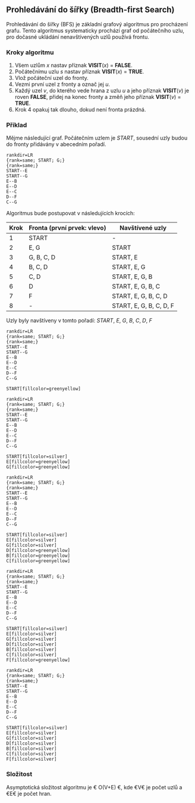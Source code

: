 ## Prohledávání do šířky (Breadth-first Search)

Prohledávání do šířky (BFS) je základní grafový algoritmus pro procházení grafu. Tento algoritmus systematicky prochází graf od počátečního uzlu, pro dočasné ukládání nenavštívených uzlů používá frontu.

### Kroky algoritmu

1. Všem uzlům *x* nastav příznak **VISIT**(*x*) = **FALSE**.
1. Počátečnímu uzlu *s* nastav příznak **VISIT**(*x*) = **TRUE**.
1. Vlož počáteční uzel do fronty.
1. Vezmi první uzel z fronty a označ jej *u*.
1. Každý uzel *v*, do kterého vede hrana z uzlu *u* a jeho příznak **VISIT**(*v*) je roven **FALSE**, přidej na konec fronty a změň jeho příznak **VISIT**(*v*) = **TRUE**.
1. Krok 4 opakuj tak dlouho, dokud není fronta prázdná.

### Příklad

Mějme následující graf. Počátečním uzlem je *START*, sousední uzly budou do fronty přidávány v abecedním pořadí.

```dot:graph
rankdir=LR
{rank=same; START; G;}
{rank=same;}
START--E
START--G
E--B
E--D
E--C
D--F
C--G
```

Algoritmus bude postupovat v následujících krocích:

| Krok | Fronta (první prvek: vlevo) | Navštívené uzly
|---|---|---
| 1 | START | -
| 2 | E, G | START
| 3 | G, B, C, D | START, E
| 4 | B, C, D | START, E, G
| 5 | C, D | START, E, G, B
| 6 | D | START, E, G, B, C
| 7 | F | START, E, G, B, C, D
| 8 | - | START, E, G, B, C, D, F

Uzly byly navštíveny v tomto pořadí: *START*, *E*, *G*, *B*, *C*, *D*, *F*

```dot:graph
rankdir=LR
{rank=same; START; G;}
{rank=same;}
START--E
START--G
E--B
E--D
E--C
D--F
C--G

START[fillcolor=greenyellow]
```

```dot:graph
rankdir=LR
{rank=same; START; G;}
{rank=same;}
START--E
START--G
E--B
E--D
E--C
D--F
C--G

START[fillcolor=silver]
E[fillcolor=greenyellow]
G[fillcolor=greenyellow]
```

```dot:graph
rankdir=LR
{rank=same; START; G;}
{rank=same;}
START--E
START--G
E--B
E--D
E--C
D--F
C--G

START[fillcolor=silver]
E[fillcolor=silver]
G[fillcolor=silver]
D[fillcolor=greenyellow]
B[fillcolor=greenyellow]
C[fillcolor=greenyellow]
```

```dot:graph
rankdir=LR
{rank=same; START; G;}
{rank=same;}
START--E
START--G
E--B
E--D
E--C
D--F
C--G

START[fillcolor=silver]
E[fillcolor=silver]
G[fillcolor=silver]
D[fillcolor=silver]
B[fillcolor=silver]
C[fillcolor=silver]
F[fillcolor=greenyellow]
```

```dot:graph
rankdir=LR
{rank=same; START; G;}
{rank=same;}
START--E
START--G
E--B
E--D
E--C
D--F
C--G

START[fillcolor=silver]
E[fillcolor=silver]
G[fillcolor=silver]
D[fillcolor=silver]
B[fillcolor=silver]
C[fillcolor=silver]
F[fillcolor=silver]
```

### Složitost

Asymptotická složitost algoritmu je € O(V+E) €, kde €V€ je počet uzlů a €E€ je počet hran.
